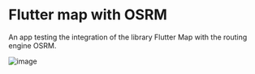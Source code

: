 # Flutter map with OSRM

An app testing the integration of the library Flutter Map with the routing engine OSRM. 

![image](https://github.com/Mauro124/flutter_map_osrm/assets/19507173/4097537d-7ed8-4c85-b793-66faa120dc80)

